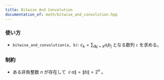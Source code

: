 ```yaml
---
title: Bitwise And Convolution
documentation_of: math/bitwise_and_convolution.hpp
---
```


### 使い方
- `bitwise_and_convolution(a, b)`: $c_k = \displaystyle \sum_{i\&j=k}a_ib_j$ となる数列 `c` を求める。

### 制約
- ある非負整数 $n$ が存在して $\|a\|=\|b\|=2^n$ 。